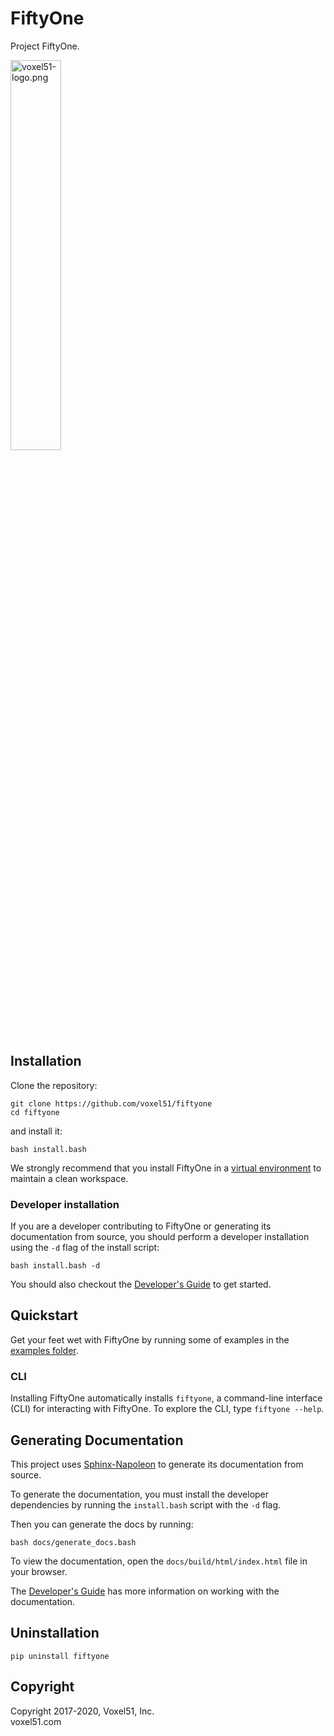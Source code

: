 # FiftyOne

Project FiftyOne.

<img src="https://user-images.githubusercontent.com/3719547/74191434-8fe4f500-4c21-11ea-8d73-555edfce0854.png" alt="voxel51-logo.png" width="40%"/>

## Installation

Clone the repository:

```shell
git clone https://github.com/voxel51/fiftyone
cd fiftyone
```

and install it:

```shell
bash install.bash
```

We strongly recommend that you install FiftyOne in a
[virtual environment](https://virtualenv.pypa.io/en/stable) to maintain a clean
workspace.

### Developer installation

If you are a developer contributing to FiftyOne or generating its documentation
from source, you should perform a developer installation using the `-d` flag of
the install script:

```shell
bash install.bash -d
```

You should also checkout the
[Developer's Guide](https://github.com/voxel51/fiftyone/blob/develop/docs/dev_guide.md)
to get started.

## Quickstart

Get your feet wet with FiftyOne by running some of examples in the
[examples folder](https://github.com/voxel51/fiftyone/tree/develop/examples).

### CLI

Installing FiftyOne automatically installs `fiftyone`, a command-line interface
(CLI) for interacting with FiftyOne. To explore the CLI, type
`fiftyone --help`.

## Generating Documentation

This project uses
[Sphinx-Napoleon](https://pypi.python.org/pypi/sphinxcontrib-napoleon) to
generate its documentation from source.

To generate the documentation, you must install the developer dependencies by
running the `install.bash` script with the `-d` flag.

Then you can generate the docs by running:

```shell
bash docs/generate_docs.bash
```

To view the documentation, open the `docs/build/html/index.html` file in your
browser.

The
[Developer's Guide](https://github.com/voxel51/fiftyone/blob/develop/docs/dev_guide.md#Documentation)
has more information on working with the documentation.

## Uninstallation

```shell
pip uninstall fiftyone
```

## Copyright

Copyright 2017-2020, Voxel51, Inc.<br> voxel51.com
